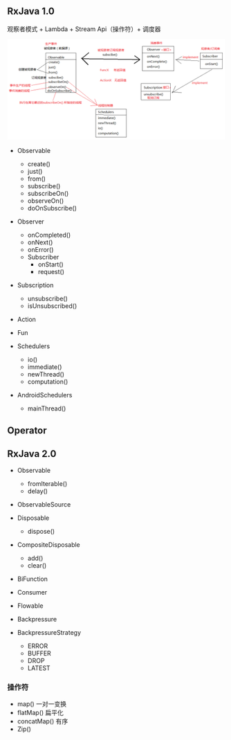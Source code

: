 ## RxJava 1.0

观察者模式 + Lambda + Stream Api（操作符）+ 调度器

![](RxJava1.0/images/RxJava.png)

- Observable

  - create()
  - just()
  - from()
  - subscribe()
  - subscribeOn()
  - observeOn()
  - doOnSubscribe()
- Observer

  - onCompleted()
  - onNext()
  - onError()
  - Subscriber
    - onStart()
    - request()
- Subscription

  - unsubscribe()
  - isUnsubscribed()
- Action
- Fun
- Schedulers

  - io()
  - immediate()
  - newThread()
  - computation()
- AndroidSchedulers
  - mainThread()

## Operator

## RxJava 2.0

- Observable
  - fromIterable()
  - delay()


- ObservableSource
- Disposable
  - dispose()


- CompositeDisposable
  - add()
  - clear()
- BiFunction
- Consumer
- Flowable
- Backpressure
- BackpressureStrategy
  - ERROR
  - BUFFER
  - DROP
  - LATEST

### 操作符

- map() 一对一变换
- flatMap() 扁平化
- concatMap() 有序
- Zip()